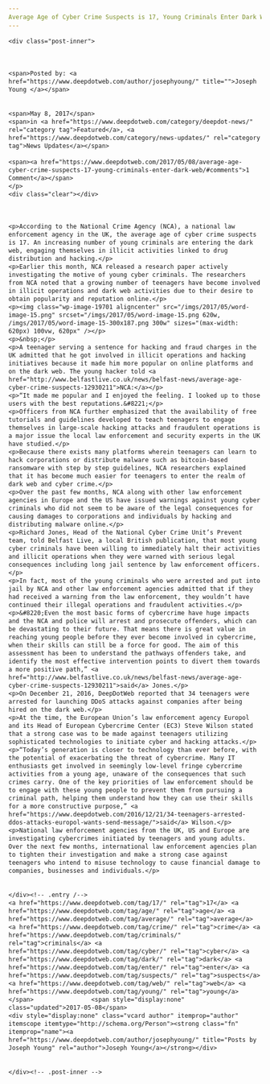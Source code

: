```yaml
---
Average Age of Cyber Crime Suspects is 17, Young Criminals Enter Dark Web"
---
```

<article class="post-listing post-19696 post type-post status-publish format-standard has-post-thumbnail hentry  tag-2684 tag-age tag-average tag-crime tag-criminals tag-cyber tag-dark tag-enter tag-suspects tag-web tag-young">
    
    <div class="post-inner">
    
    
        
    <span>Posted by: <a href="https://www.deepdotweb.com/author/josephyoung/" title="">Joseph Young </a></span>
    
    
    <span>May 8, 2017</span>
    <span>in <a href="https://www.deepdotweb.com/category/deepdot-news/" rel="category tag">Featured</a>, <a href="https://www.deepdotweb.com/category/news-updates/" rel="category tag">News Updates</a></span>
    
    <span><a href="https://www.deepdotweb.com/2017/05/08/average-age-cyber-crime-suspects-17-young-criminals-enter-dark-web/#comments">1 Comment</a></span>
    </p>
    <div class="clear"></div>
    
    
    
    <p>According to the National Crime Agency (NCA), a national law enforcement agency in the UK, the average age of cyber crime suspects is 17. An increasing number of young criminals are entering the dark web, engaging themselves in illicit activities linked to drug distribution and hacking.</p>
    <p>Earlier this month, NCA released a research paper actively investigating the motive of young cyber criminals. The researchers from NCA noted that a growing number of teenagers have become involved in illicit operations and dark web activities due to their desire to obtain popularity and reputation online.</p>
    <p><img class="wp-image-19701 aligncenter" src="/imgs/2017/05/word-image-15.png" srcset="/imgs/2017/05/word-image-15.png 620w, /imgs/2017/05/word-image-15-300x187.png 300w" sizes="(max-width: 620px) 100vw, 620px" /></p>
    <p>&nbsp;</p>
    <p>A teenager serving a sentence for hacking and fraud charges in the UK admitted that he got involved in illicit operations and hacking initiatives because it made him more popular on online platforms and on the dark web. The young hacker told <a href="http://www.belfastlive.co.uk/news/belfast-news/average-age-cyber-crime-suspects-12930211">NCA:</a></p>
    <p>“It made me popular and I enjoyed the feeling. I looked up to those users with the best reputations.&#8221;</p>
    <p>Officers from NCA further emphasized that the availability of free tutorials and guidelines developed to teach teenagers to engage themselves in large-scale hacking attacks and fraudulent operations is a major issue the local law enforcement and security experts in the UK have studied.</p>
    <p>Because there exists many platforms wherein teenagers can learn to hack corporations or distribute malware such as bitcoin-based ransomware with step by step guidelines, NCA researchers explained that it has become much easier for teenagers to enter the realm of dark web and cyber crime.</p>
    <p>Over the past few months, NCA along with other law enforcement agencies in Europe and the US have issued warnings against young cyber criminals who did not seem to be aware of the legal consequences for causing damages to corporations and individuals by hacking and distributing malware online.</p>
    <p>Richard Jones, Head of the National Cyber Crime Unit’s Prevent team, told Belfast Live, a local British publication, that most young cyber criminals have been willing to immediately halt their activities and illicit operations when they were warned with serious legal consequences including long jail sentence by law enforcement officers.</p>
    <p>In fact, most of the young criminals who were arrested and put into jail by NCA and other law enforcement agencies admitted that if they had received a warning from the law enforcement, they wouldn’t have continued their illegal operations and fraudulent activities.</p>
    <p>&#8220;Even the most basic forms of cybercrime have huge impacts and the NCA and police will arrest and prosecute offenders, which can be devastating to their future. That means there is great value in reaching young people before they ever become involved in cybercrime, when their skills can still be a force for good. The aim of this assessment has been to understand the pathways offenders take, and identify the most effective intervention points to divert them towards a more positive path,” <a href="http://www.belfastlive.co.uk/news/belfast-news/average-age-cyber-crime-suspects-12930211">said</a> Jones.</p>
    <p>On December 21, 2016, DeepDotWeb reported that 34 teenagers were arrested for launching DDoS attacks against companies after being hired on the dark web.</p>
    <p>At the time, the European Union’s law enforcement agency Europol and its Head of European Cybercrime Center (EC3) Steve Wilson stated that a strong case was to be made against teenagers utilizing sophisticated technologies to initiate cyber and hacking attacks.</p>
    <p>“Today’s generation is closer to technology than ever before, with the potential of exacerbating the threat of cybercrime. Many IT enthusiasts get involved in seemingly low-level fringe cybercrime activities from a young age, unaware of the consequences that such crimes carry. One of the key priorities of law enforcement should be to engage with these young people to prevent them from pursuing a criminal path, helping them understand how they can use their skills for a more constructive purpose,” <a href="https://www.deepdotweb.com/2016/12/21/34-teenagers-arrested-ddos-attacks-europol-wants-send-message/">said</a> Wilson.</p>
    <p>National law enforcement agencies from the UK, US and Europe are investigating cybercrimes initiated by teenagers and young adults. Over the next few months, international law enforcement agencies plan to tighten their investigation and make a strong case against teenagers who intend to misuse technology to cause financial damage to companies, businesses and individuals.</p>
    
    
    </div><!-- .entry /-->
    <a href="https://www.deepdotweb.com/tag/17/" rel="tag">17</a> <a href="https://www.deepdotweb.com/tag/age/" rel="tag">age</a> <a href="https://www.deepdotweb.com/tag/average/" rel="tag">average</a> <a href="https://www.deepdotweb.com/tag/crime/" rel="tag">crime</a> <a href="https://www.deepdotweb.com/tag/criminals/" rel="tag">criminals</a> <a href="https://www.deepdotweb.com/tag/cyber/" rel="tag">cyber</a> <a href="https://www.deepdotweb.com/tag/dark/" rel="tag">dark</a> <a href="https://www.deepdotweb.com/tag/enter/" rel="tag">enter</a> <a href="https://www.deepdotweb.com/tag/suspects/" rel="tag">suspects</a> <a href="https://www.deepdotweb.com/tag/web/" rel="tag">web</a> <a href="https://www.deepdotweb.com/tag/young/" rel="tag">young</a></span>				<span style="display:none" class="updated">2017-05-08</span>
    <div style="display:none" class="vcard author" itemprop="author" itemscope itemtype="http://schema.org/Person"><strong class="fn" itemprop="name"><a href="https://www.deepdotweb.com/author/josephyoung/" title="Posts by Joseph Young" rel="author">Joseph Young</a></strong></div>
    
    
    </div><!-- .post-inner -->
</article><!-- .post-listing -->

